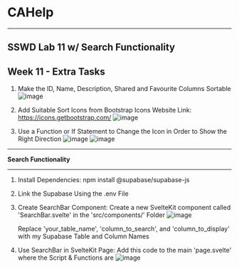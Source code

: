 # CAHelp
---------
SSWD Lab 11 w/ Search Functionality
---------

Week 11 - Extra Tasks
---------

1. Make the ID, Name, Description, Shared and Favourite Columns Sortable
![image](https://github.com/UselessPlank/CAHelp/assets/114073566/8b8722b7-8996-4f0d-91cf-af3420cfbdf9)

2. Add Suitable Sort Icons from Bootstrap Icons
   Website Link: https://icons.getbootstrap.com/
![image](https://github.com/UselessPlank/CAHelp/assets/114073566/da9e47a9-9f77-42bd-81e3-282e698be95e)

3. Use a Function or If Statement to Change the Icon in Order to Show the Right Direction
   ![image](https://github.com/UselessPlank/CAHelp/assets/114073566/35fb410a-865d-4d24-8f82-b3cfa1892719)
   ![image](https://github.com/UselessPlank/CAHelp/assets/114073566/485c930f-6f23-47b5-9167-5062abce19ff)
---------

**Search Functionality**

---------

1. Install Dependencies: npm install @supabase/supabase-js
   
2. Link the Supabase Using the .env File
   
3. Create SearchBar Component: Create a new SvelteKit component called 'SearchBar.svelte' in the 'src/components/' Folder
   ![image](https://github.com/UselessPlank/CAHelp/assets/114073566/77716491-615c-45e1-8542-f6e6b5f950d7)

   Replace 'your_table_name', 'column_to_search', and 'column_to_display' with my Supabase Table and Column Names
   
5. Use SearchBar in SvelteKit Page: Add this code to the main 'page.svelte' where the Script & Functions are
   ![image](https://github.com/UselessPlank/CAHelp/assets/114073566/cb0f9bdf-e3c5-44e7-bdab-67735a18950f)

